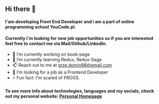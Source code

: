 ## Hi there 👋

#### I'am developing Front End Developer and i am a part of online programming school YouCode.pl. 

#### Currently i'm looking for new job opportunities so if you are interested feel free to contact me via Mail/Github/LinkedIn.

- 🔭 I’m currently working on book-page
- 🌱 I’m currently learning Redux, Redux-Saga
- 📫 Reach out to me at grze.domin98@gmail.com
- 👯 I’m looking for a job as a Frontend Developer
- ⚡ Fun fact: I'm scared of FROGS.

#### To see more info about technologies, languages and my socials, check out my personal website: [Personal Homepage](grzedomin.github.io/personal-homepage/)
